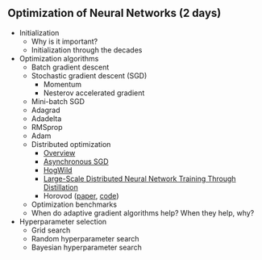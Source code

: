 ## Optimization of Neural Networks (2 days)

* Initialization
  * Why is it important?
  * Initialization through the decades
* Optimization algorithms
    * Batch gradient descent
    * Stochastic gradient descent (SGD)
        * Momentum
        * Nesterov accelerated gradient
    * Mini-batch SGD
    * Adagrad
    * Adadelta
    * RMSprop
    * Adam
    * Distributed optimization
        * [Overview](https://seba-1511.github.io/dist_blog/)
        * [Asynchronous SGD](https://papers.nips.cc/paper/4687-large-scale-distributed-deep-networks)
        * [HogWild](https://arxiv.org/abs/1106.5730)
        * [Large-Scale Distributed Neural Network Training Through Distillation](https://arxiv.org/abs/1804.03235)
        * Horovod ([paper](https://arxiv.org/abs/1802.05799), [code](https://github.com/uber/horovod))
    * Optimization benchmarks
    * When do adaptive gradient algorithms help? When they help, why?
* Hyperparameter selection
    * Grid search
    * Random hyperparameter search
    * Bayesian hyperparameter search

